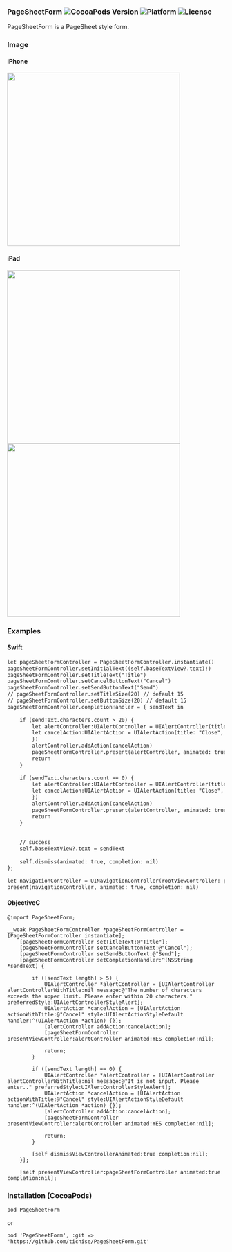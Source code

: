 ### PageSheetForm ![CocoaPods Version](https://img.shields.io/cocoapods/v/PageSheetForm.svg?style=flat) ![Platform](https://img.shields.io/cocoapods/p/PageSheetForm.svg?style=flat) ![License](https://img.shields.io/cocoapods/l/PageSheetForm.svg?style=flat)

PageSheetForm is a PageSheet style form.

### Image
#### iPhone
<img src="https://user-images.githubusercontent.com/43707/29010740-6c126464-7b68-11e7-9a7d-a8a7d2e973e0.png" width="400px">

#### iPad
<img src="https://user-images.githubusercontent.com/43707/29011143-b37d892a-7b6b-11e7-9df5-28a0b8bdfc83.png" width="400px">

<img src="https://user-images.githubusercontent.com/43707/29011151-c7a805c4-7b6b-11e7-91e1-b15913d46938.png" width="400px">


### Examples

#### Swift

```html
let pageSheetFormController = PageSheetFormController.instantiate()
pageSheetFormController.setInitialText((self.baseTextView?.text)!)
pageSheetFormController.setTitleText("Title")
pageSheetFormController.setCancelButtonText("Cancel")
pageSheetFormController.setSendButtonText("Send")
// pageSheetFormController.setTitleSize(20) // default 15
// pageSheetFormController.setButtonSize(20) // default 15
pageSheetFormController.completionHandler = { sendText in
    
    if (sendText.characters.count > 20) {
        let alertController:UIAlertController = UIAlertController(title:nil, message: "The number of characters exceeds the upper limit. Please enter within 20 characters.", preferredStyle: UIAlertControllerStyle.alert)
        let cancelAction:UIAlertAction = UIAlertAction(title: "Close", style: UIAlertActionStyle.cancel, handler:{ (action:UIAlertAction!) -> Void in
        })
        alertController.addAction(cancelAction)
        pageSheetFormController.present(alertController, animated: true, completion: nil)
        return
    }
    
    if (sendText.characters.count == 0) {
        let alertController:UIAlertController = UIAlertController(title:nil, message: "It is not input. Please enter.", preferredStyle: UIAlertControllerStyle.alert)
        let cancelAction:UIAlertAction = UIAlertAction(title: "Close", style: UIAlertActionStyle.cancel, handler:{ (action:UIAlertAction!) -> Void in
        })
        alertController.addAction(cancelAction)
        pageSheetFormController.present(alertController, animated: true, completion: nil)
        return
    }
    
    
    // success
    self.baseTextView?.text = sendText
    
    self.dismiss(animated: true, completion: nil)
};

let navigationController = UINavigationController(rootViewController: pageSheetFormController)        
present(navigationController, animated: true, completion: nil)
```

#### ObjectiveC

```
@import PageSheetForm;

__weak PageSheetFormController *pageSheetFormController = [PageSheetFormController instantiate];
    [pageSheetFormController setTitleText:@"Title"];
    [pageSheetFormController setCancelButtonText:@"Cancel"];
    [pageSheetFormController setSendButtonText:@"Send"];
    [pageSheetFormController setCompletionHandler:^(NSString *sendText) {
        
        if ([sendText length] > 5) {
            UIAlertController *alertController = [UIAlertController alertControllerWithTitle:nil message:@"The number of characters exceeds the upper limit. Please enter within 20 characters." preferredStyle:UIAlertControllerStyleAlert];
            UIAlertAction *cancelAction = [UIAlertAction actionWithTitle:@"Cancel" style:UIAlertActionStyleDefault handler:^(UIAlertAction *action) {}];
            [alertController addAction:cancelAction];
            [pageSheetFormController presentViewController:alertController animated:YES completion:nil];

            return;
        }
        
        if ([sendText length] == 0) {
            UIAlertController *alertController = [UIAlertController alertControllerWithTitle:nil message:@"It is not input. Please enter.." preferredStyle:UIAlertControllerStyleAlert];
            UIAlertAction *cancelAction = [UIAlertAction actionWithTitle:@"Cancel" style:UIAlertActionStyleDefault handler:^(UIAlertAction *action) {}];
            [alertController addAction:cancelAction];
            [pageSheetFormController presentViewController:alertController animated:YES completion:nil];
            
            return;
        }
        
        [self dismissViewControllerAnimated:true completion:nil];
    }];

    [self presentViewController:pageSheetFormController animated:true completion:nil];
```

### Installation (CocoaPods)
`pod PageSheetForm`

or 

`pod 'PageSheetForm', :git => 'https://github.com/tichise/PageSheetForm.git'`

